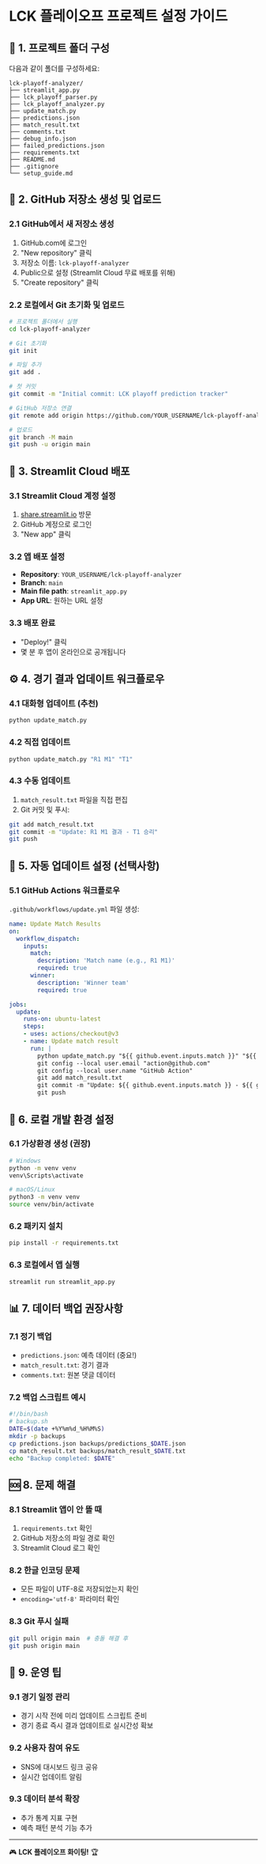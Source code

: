 # LCK 플레이오프 프로젝트 설정 가이드

## 📁 1. 프로젝트 폴더 구성

다음과 같이 폴더를 구성하세요:

```
lck-playoff-analyzer/
├── streamlit_app.py
├── lck_playoff_parser.py
├── lck_playoff_analyzer.py
├── update_match.py
├── predictions.json
├── match_result.txt
├── comments.txt
├── debug_info.json
├── failed_predictions.json
├── requirements.txt
├── README.md
├── .gitignore
└── setup_guide.md
```

## 🐙 2. GitHub 저장소 생성 및 업로드

### 2.1 GitHub에서 새 저장소 생성
1. GitHub.com에 로그인
2. "New repository" 클릭
3. 저장소 이름: `lck-playoff-analyzer`
4. Public으로 설정 (Streamlit Cloud 무료 배포를 위해)
5. "Create repository" 클릭

### 2.2 로컬에서 Git 초기화 및 업로드
```bash
# 프로젝트 폴더에서 실행
cd lck-playoff-analyzer

# Git 초기화
git init

# 파일 추가
git add .

# 첫 커밋
git commit -m "Initial commit: LCK playoff prediction tracker"

# GitHub 저장소 연결
git remote add origin https://github.com/YOUR_USERNAME/lck-playoff-analyzer.git

# 업로드
git branch -M main
git push -u origin main
```

## 🚀 3. Streamlit Cloud 배포

### 3.1 Streamlit Cloud 계정 설정
1. [share.streamlit.io](https://share.streamlit.io) 방문
2. GitHub 계정으로 로그인
3. "New app" 클릭

### 3.2 앱 배포 설정
- **Repository**: `YOUR_USERNAME/lck-playoff-analyzer`
- **Branch**: `main`
- **Main file path**: `streamlit_app.py`
- **App URL**: 원하는 URL 설정

### 3.3 배포 완료
- "Deploy!" 클릭
- 몇 분 후 앱이 온라인으로 공개됩니다

## ⚙️ 4. 경기 결과 업데이트 워크플로우

### 4.1 대화형 업데이트 (추천)
```bash
python update_match.py
```

### 4.2 직접 업데이트
```bash
python update_match.py "R1 M1" "T1"
```

### 4.3 수동 업데이트
1. `match_result.txt` 파일을 직접 편집
2. Git 커밋 및 푸시:
```bash
git add match_result.txt
git commit -m "Update: R1 M1 결과 - T1 승리"
git push
```

## 📱 5. 자동 업데이트 설정 (선택사항)

### 5.1 GitHub Actions 워크플로우
`.github/workflows/update.yml` 파일 생성:

```yaml
name: Update Match Results
on:
  workflow_dispatch:
    inputs:
      match:
        description: 'Match name (e.g., R1 M1)'
        required: true
      winner:
        description: 'Winner team'
        required: true

jobs:
  update:
    runs-on: ubuntu-latest
    steps:
    - uses: actions/checkout@v3
    - name: Update match result
      run: |
        python update_match.py "${{ github.event.inputs.match }}" "${{ github.event.inputs.winner }}"
        git config --local user.email "action@github.com"
        git config --local user.name "GitHub Action"
        git add match_result.txt
        git commit -m "Update: ${{ github.event.inputs.match }} - ${{ github.event.inputs.winner }} 승리"
        git push
```

## 🔧 6. 로컬 개발 환경 설정

### 6.1 가상환경 생성 (권장)
```bash
# Windows
python -m venv venv
venv\Scripts\activate

# macOS/Linux
python3 -m venv venv
source venv/bin/activate
```

### 6.2 패키지 설치
```bash
pip install -r requirements.txt
```

### 6.3 로컬에서 앱 실행
```bash
streamlit run streamlit_app.py
```

## 📊 7. 데이터 백업 권장사항

### 7.1 정기 백업
- `predictions.json`: 예측 데이터 (중요!)
- `match_result.txt`: 경기 결과
- `comments.txt`: 원본 댓글 데이터

### 7.2 백업 스크립트 예시
```bash
#!/bin/bash
# backup.sh
DATE=$(date +%Y%m%d_%H%M%S)
mkdir -p backups
cp predictions.json backups/predictions_$DATE.json
cp match_result.txt backups/match_result_$DATE.txt
echo "Backup completed: $DATE"
```

## 🆘 8. 문제 해결

### 8.1 Streamlit 앱이 안 뜰 때
1. `requirements.txt` 확인
2. GitHub 저장소의 파일 경로 확인
3. Streamlit Cloud 로그 확인

### 8.2 한글 인코딩 문제
- 모든 파일이 UTF-8로 저장되었는지 확인
- `encoding='utf-8'` 파라미터 확인

### 8.3 Git 푸시 실패
```bash
git pull origin main  # 충돌 해결 후
git push origin main
```

## 🎯 9. 운영 팁

### 9.1 경기 일정 관리
- 경기 시작 전에 미리 업데이트 스크립트 준비
- 경기 종료 즉시 결과 업데이트로 실시간성 확보

### 9.2 사용자 참여 유도
- SNS에 대시보드 링크 공유
- 실시간 업데이트 알림

### 9.3 데이터 분석 확장
- 추가 통계 지표 구현
- 예측 패턴 분석 기능 추가

---
🎮 **LCK 플레이오프 화이팅!** 🏆